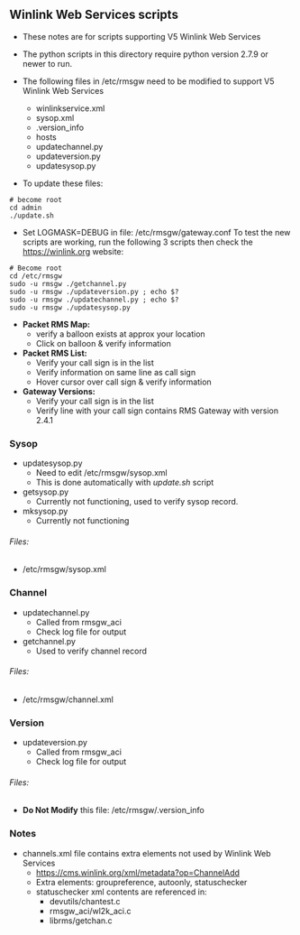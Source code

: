## Winlink Web Services scripts

* These notes are for scripts supporting V5 Winlink Web Services
* The python scripts in this directory require python version 2.7.9 or newer to run.

* The following files in /etc/rmsgw need to be modified to support V5 Winlink Web Services
  * winlinkservice.xml
  * sysop.xml
  * .version_info
  * hosts
  * updatechannel.py
  * updateversion.py
  * updatesysop.py

* To update these files:
```
# become root
cd admin
./update.sh
```
* Set LOGMASK=DEBUG in file: /etc/rmsgw/gateway.conf
To test the new scripts are working, run the following 3 scripts then check the https://winlink.org website:
```
# Become root
cd /etc/rmsgw
sudo -u rmsgw ./getchannel.py
sudo -u rmsgw ./updateversion.py ; echo $?
sudo -u rmsgw ./updatechannel.py ; echo $?
sudo -u rmsgw ./updatesysop.py
```

* **Packet RMS Map:**
  * verify a balloon exists at approx your location
  * Click on balloon & verify information
* **Packet RMS List:**
  * Verify your call sign is in the list
  * Verify information on same line as call sign
  * Hover cursor over call sign & verify information
* **Gateway Versions:**
  * Verify your call sign is in the list
  * Verify line with your call sign contains RMS Gateway with version 2.4.1

### Sysop

* updatesysop.py
  * Need to edit /etc/rmsgw/sysop.xml
  * This is done automatically with *update.sh* script
* getsysop.py
  * Currently not functioning, used to verify sysop record.
* mksysop.py
  * Currently not functioning

###### Files:
* /etc/rmsgw/sysop.xml

### Channel

* updatechannel.py
  * Called from rmsgw_aci
  * Check log file for output
* getchannel.py
  * Used to verify channel record

###### Files:
* /etc/rmsgw/channel.xml

### Version

* updateversion.py
  * Called from rmsgw_aci
  * Check log file for output

###### Files:
* **Do Not Modify** this file: /etc/rmsgw/.version_info

### Notes
* channels.xml file contains extra elements not used by Winlink Web Services
  * https://cms.winlink.org/xml/metadata?op=ChannelAdd
  * Extra elements: groupreference, autoonly, statuschecker
  * statuschecker xml contents are referenced in:
    * devutils/chantest.c
    * rmsgw_aci/wl2k_aci.c
    * librms/getchan.c
